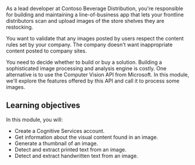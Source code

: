 As a lead developer at Contoso Beverage Distribution, you're responsible for building and maintaining a line-of-business app that lets your frontline distributors scan and upload images of the store shelves they are restocking.

You want to validate that any images posted by users respect the content rules set by your company. The company doesn't want inappropriate content posted to company sites. 

You need to decide whether to build or buy a solution. Building a sophisticated image processing and analysis engine is costly. One alternative is to use the Computer Vision API from Microsoft. In this module, we'll explore the features offered by this API and call it to process some images. 

## Learning objectives

In this module, you will:

- Create a Cognitive Services account.
- Get information about the visual content found in an image.
- Generate a thumbnail of an image.
- Detect and extract printed text from an image.
- Detect and extract handwritten text from an image.